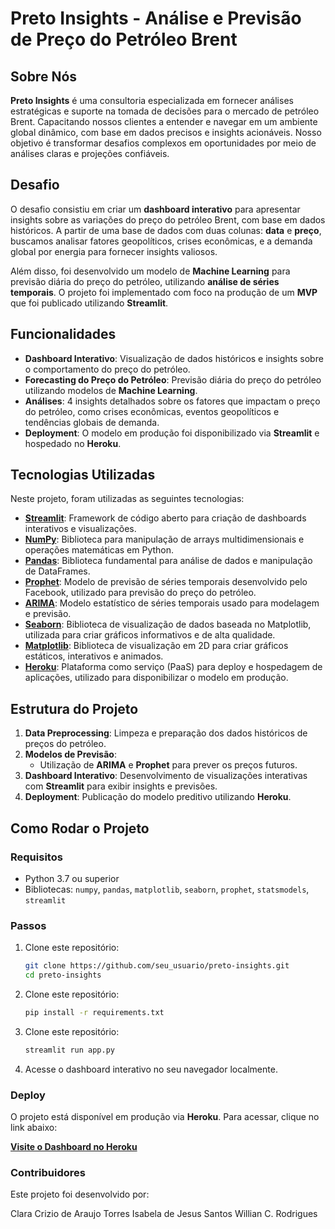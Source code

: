 # Preto Insights - Análise e Previsão de Preço do Petróleo Brent

## Sobre Nós

**Preto Insights** é uma consultoria especializada em fornecer análises estratégicas e suporte na tomada de decisões para o mercado de petróleo Brent. Capacitando nossos clientes a entender e navegar em um ambiente global dinâmico, com base em dados precisos e insights acionáveis. Nosso objetivo é transformar desafios complexos em oportunidades por meio de análises claras e projeções confiáveis.

## Desafio

O desafio consistiu em criar um **dashboard interativo** para apresentar insights sobre as variações do preço do petróleo Brent, com base em dados históricos. A partir de uma base de dados com duas colunas: **data** e **preço**, buscamos analisar fatores geopolíticos, crises econômicas, e a demanda global por energia para fornecer insights valiosos.

Além disso, foi desenvolvido um modelo de **Machine Learning** para previsão diária do preço do petróleo, utilizando **análise de séries temporais**. O projeto foi implementado com foco na produção de um **MVP** que foi publicado utilizando **Streamlit**.

## Funcionalidades

- **Dashboard Interativo**: Visualização de dados históricos e insights sobre o comportamento do preço do petróleo.
- **Forecasting do Preço do Petróleo**: Previsão diária do preço do petróleo utilizando modelos de **Machine Learning**.
- **Análises**: 4 insights detalhados sobre os fatores que impactam o preço do petróleo, como crises econômicas, eventos geopolíticos e tendências globais de demanda.
- **Deployment**: O modelo em produção foi disponibilizado via **Streamlit** e hospedado no **Heroku**.

## Tecnologias Utilizadas

Neste projeto, foram utilizadas as seguintes tecnologias:

- [**Streamlit**](https://streamlit.io/): Framework de código aberto para criação de dashboards interativos e visualizações.
- [**NumPy**](https://numpy.org/): Biblioteca para manipulação de arrays multidimensionais e operações matemáticas em Python.
- [**Pandas**](https://pandas.pydata.org/): Biblioteca fundamental para análise de dados e manipulação de DataFrames.
- [**Prophet**](https://facebook.github.io/prophet/): Modelo de previsão de séries temporais desenvolvido pelo Facebook, utilizado para previsão do preço do petróleo.
- [**ARIMA**](https://www.statsmodels.org/stable/generated/statsmodels.tsa.arima.model.ARIMA.html): Modelo estatístico de séries temporais usado para modelagem e previsão.
- [**Seaborn**](https://seaborn.pydata.org/): Biblioteca de visualização de dados baseada no Matplotlib, utilizada para criar gráficos informativos e de alta qualidade.
- [**Matplotlib**](https://matplotlib.org/): Biblioteca de visualização em 2D para criar gráficos estáticos, interativos e animados.
- [**Heroku**](https://www.heroku.com/): Plataforma como serviço (PaaS) para deploy e hospedagem de aplicações, utilizado para disponibilizar o modelo em produção.

## Estrutura do Projeto

1. **Data Preprocessing**: Limpeza e preparação dos dados históricos de preços do petróleo.
2. **Modelos de Previsão**:
   - Utilização de **ARIMA** e **Prophet** para prever os preços futuros.
3. **Dashboard Interativo**: Desenvolvimento de visualizações interativas com **Streamlit** para exibir insights e previsões.
4. **Deployment**: Publicação do modelo preditivo utilizando **Heroku**.

## Como Rodar o Projeto

### Requisitos

- Python 3.7 ou superior
- Bibliotecas: `numpy`, `pandas`, `matplotlib`, `seaborn`, `prophet`, `statsmodels`, `streamlit`

### Passos

1. Clone este repositório:
   ```bash
   git clone https://github.com/seu_usuario/preto-insights.git
   cd preto-insights

2. Clone este repositório:
   ```bash
   pip install -r requirements.txt

3. Clone este repositório:
   ```bash
   streamlit run app.py

4. Acesse o dashboard interativo no seu navegador localmente.

### Deploy
O projeto está disponível em produção via **Heroku**. Para acessar, clique no link abaixo:

[**Visite o Dashboard no Heroku**](https://petro-insights-c1c2ea8bf549.herokuapp.com/)

### Contribuidores
Este projeto foi desenvolvido por:

Clara Crizio de Araujo Torres
Isabela de Jesus Santos
Willian C. Rodrigues
